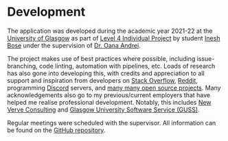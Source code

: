 # Development

The application was developed during the academic year 2021-22 at the [University of Glasgow](https://www.gla.ac.uk/) as part of [Level 4 Individual Project](https://www.gla.ac.uk/coursecatalogue/course/?code=COMPSCI4025P) by student [Inesh Bose](https://inesh.xyz/) under the supervision of [Dr. Oana Andrei](http://www.dcs.gla.ac.uk/~oandrei/).

The project makes use of best practices where possible, including issue-branching, code linting, automation with pipelines, etc. Loads of research has also gone into developing this, with credits and appreciation to all support and inspiration from developers on [Stack Overflow](https://stackoverflow.com/), [Reddit](https://reddit.com/), programming [Discord](https://discord.com/) servers, and [many many open source projects](https://github.com/). Many acknowledgements also go to my previous/current employers that have helped me realise professional development. Notably, this includes [New Verve Consulting](https://newverveconsulting.com/) and [Glasgow University Software Service (GUSS)](https://www.gla.ac.uk/schools/computing/industry/glasgowuniversitysoftwareserviceguss/).

Regular meetings were scheduled with the supervisor. All information can be found on the [GitHub repository](https://github.com/ineshbose/portion-mate/).
